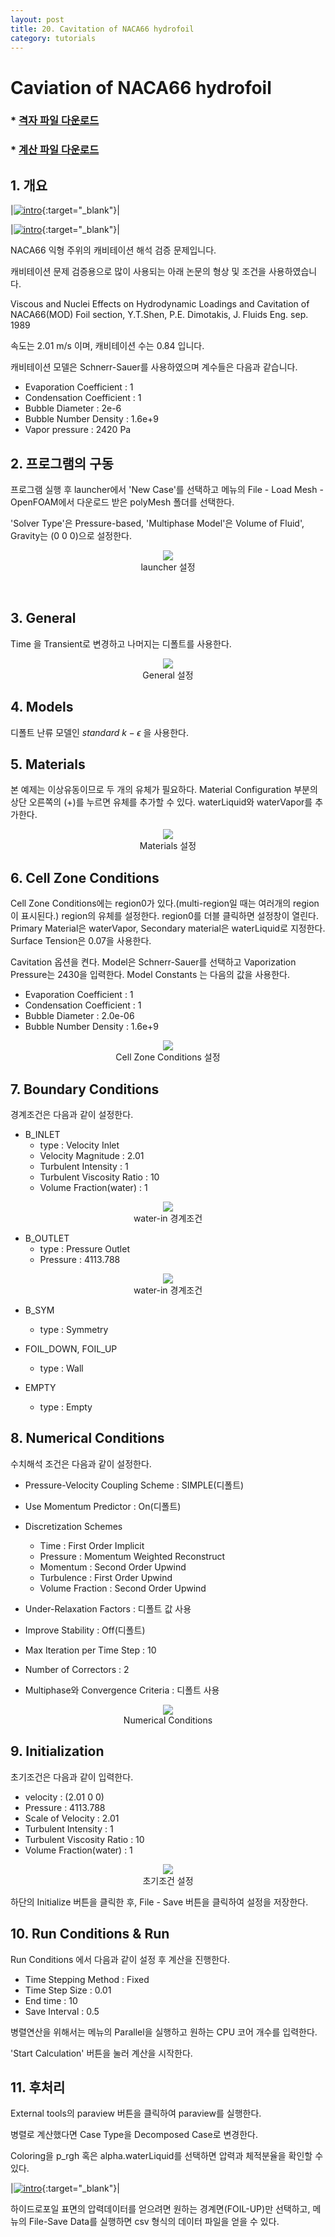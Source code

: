 ```yaml
---
layout: post
title: 20. Cavitation of NACA66 hydrofoil
category: tutorials
---
```


# Caviation of NACA66 hydrofoil

### * [격자 파일 다운로드](https://drive.google.com/file/d/1a6uUi1CKbzZEYa9e4R3-ABR8ZY6LOtKq/view?usp=sharing)

### * [계산 파일 다운로드](https://drive.google.com/file/d/1iaVyUwowI6nrSYlnIkcniAcM3aiDFBXu/view?usp=sharing)

## 1. 개요 

|[![intro](https://github.com/nextfoam/baram-pages/raw/main/screenshots/cavitation/cav-contour.png)](https://github.com/nextfoam/baram-pages/raw/main/screenshots/cavitation/cav-contour.png){:target="_blank"}|

|[![intro](https://github.com/nextfoam/baram-pages/raw/main/screenshots/cavitation/cav-Cp.png)](https://github.com/nextfoam/baram-pages/raw/main/screenshots/cavitation/cav-Cp.png){:target="_blank"}|

NACA66 익형 주위의 캐비테이션 해석 검증 문제입니다.

캐비테이션 문제 검증용으로 많이 사용되는 아래 논문의 형상 및 조건을 사용하였습니다.

Viscous and Nuclei Effects on Hydrodynamic Loadings and Cavitation of NACA66(MOD) Foil section, Y.T.Shen, P.E. Dimotakis, J. Fluids Eng. sep. 1989

속도는 2.01 m/s 이며, 캐비테이션 수는 0.84 입니다.

캐비테이션 모델은 Schnerr-Sauer를 사용하였으며 계수들은 다음과 같습니다.

* Evaporation Coefficient : 1
* Condensation Coefficient : 1
* Bubble Diameter : 2e-6
* Bubble Number Density : 1.6e+9
* Vapor pressure : 2420 Pa

## 2. 프로그램의 구동

프로그램 실행 후 launcher에서 'New Case'를 선택하고 메뉴의 File - Load Mesh - OpenFOAM에서 다운로드 받은 polyMesh 폴더를 선택한다.

'Solver Type'은 Pressure-based, 'Multiphase Model'은 Volume of Fluid', Gravity는 (0 0 0)으로 설정한다.

<p align='center'>
    <img src="https://github.com/nextfoam/baram-pages/raw/main/screenshots/cavitation/launcher.png"><br> launcher 설정
</p>
<br>

## 3. General

Time 을 Transient로 변경하고 나머지는 디폴트를 사용한다.

<p align='center'>
    <img src="https://github.com/nextfoam/baram-pages/raw/main/screenshots/cavitation/general.png"><br> General 설정
</p>

## 4. Models

디폴트 난류 모델인 $standard$ $k-\epsilon$ 을 사용한다.

## 5. Materials

본 예제는 이상유동이므로 두 개의 유체가 필요하다. Material Configuration 부분의 상단 오른쪽의 (+)를 누르면 유체를 추가할 수 있다. waterLiquid와 waterVapor를 추가한다. 

<p align='center'>
    <img src="https://github.com/nextfoam/baram-pages/raw/main/screenshots/cavitation/material.png"><br> Materials 설정
</p>

## 6. Cell Zone Conditions

Cell Zone Conditions에는 region0가 있다.(multi-region일 때는 여러개의 region이 표시된다.) region의 유체를 설정한다. region0를 더블 클릭하면 설정창이 열린다. Primary Material은 waterVapor, Secondary material은 waterLiquid로 지정한다. Surface Tension은 0.07을 사용한다.

Cavitation 옵션을 켠다. Model은 Schnerr-Sauer를 선택하고 Vaporization Pressure는 2430을 입력한다. Model Constants 는 다음의 값을 사용한다.

* Evaporation Coefficient : 1
* Condensation Coefficient : 1
* Bubble Diameter : 2.0e-06
* Bubble Number Density : 1.6e+9

<p align='center'>
    <img src="https://github.com/nextfoam/baram-pages/raw/main/screenshots/cavitation/region.png"><br> Cell Zone Conditions 설정
</p>

## 7. Boundary Conditions

경계조건은 다음과 같이 설정한다.

+ B\_INLET
    + type : Velocity Inlet
    + Velocity Magnitude : 2.01
    + Turbulent Intensity : 1
    + Turbulent Viscosity Ratio : 10
    + Volume Fraction(water) : 1
  
<p align='center'>
    <img src="https://github.com/nextfoam/baram-pages/raw/main/screenshots/cavitation/inlet.png"><br> water-in 경계조건
</p>

+ B\_OUTLET
    + type : Pressure Outlet
    + Pressure : 4113.788
  
<p align='center'>
    <img src="https://github.com/nextfoam/baram-pages/raw/main/screenshots/cavitation/outlet.png"><br> water-in 경계조건
</p>

+ B\_SYM
    + type : Symmetry
  
+ FOIL\_DOWN, FOIL\_UP
    + type : Wall
  
+ EMPTY
    + type : Empty


## 8. Numerical Conditions

수치해석 조건은 다음과 같이 설정한다.

+ Pressure-Velocity Coupling Scheme : SIMPLE(디폴트)

+ Use Momentum Predictor : On(디폴트)

+ Discretization Schemes
    + Time : First Order Implicit
    + Pressure : Momentum Weighted Reconstruct
    + Momentum : Second Order Upwind
    + Turbulence : First Order Upwind
    + Volume Fraction : Second Order Upwind

+ Under-Relaxation Factors : 디폴트 값 사용

+ Improve Stability : Off(디폴트)

+ Max Iteration per Time Step : 10

+ Number of Correctors : 2

+ Multiphase와 Convergence Criteria : 디폴트 사용
  
<p align='center'>
    <img src="https://github.com/nextfoam/baram-pages/raw/main/screenshots/cavitation/numerical.png"><br> Numerical Conditions
</p>

## 9. Initialization

초기조건은 다음과 같이 입력한다.

+ velocity : (2.01 0 0)
+ Pressure : 4113.788
+ Scale of Velocity : 2.01
+ Turbulent Intensity : 1
+ Turbulent Viscosity Ratio : 10
+ Volume Fraction(water) : 1

<p align='center'>
    <img src="https://github.com/nextfoam/baram-pages/raw/main/screenshots/cavitation/initial.png"><br> 초기조건 설정
</p>

하단의 Initialize 버튼을 클릭한 후, File - Save 버튼을 클릭하여 설정을 저장한다.


## 10. Run Conditions & Run

Run Conditions 에서 다음과 같이 설정 후 계산을 진행한다.

+ Time Stepping Method : Fixed
+ Time Step Size : 0.01
+ End time : 10
+ Save Interval : 0.5

병렬연산을 위해서는 메뉴의 Parallel을 실행하고 원하는 CPU 코어 개수를 입력한다.

'Start Calculation' 버튼을 눌러 계산을 시작한다.

## 11. 후처리

External tools의 paraview 버튼을 클릭하여 paraview를 실행한다.

병렬로 계산했다면 Case Type을 Decomposed Case로 변경한다.

Coloring을 p_rgh 혹은 alpha.waterLiquid를 선택하면 압력과 체적분율을 확인할 수 있다.

|[![intro](https://github.com/nextfoam/baram-pages/raw/main/screenshots/cavitation/cav-contour.png)](https://github.com/nextfoam/baram-pages/raw/main/screenshots/cavitation/cav-contour.png){:target="_blank"}|

하이드로포일 표면의 압력데이터를 얻으려면 원하는 경계면(FOIL\-UP)만 선택하고, 메뉴의 File-Save Data를 실행하면 csv 형식의 데이터 파일을 얻을 수 있다.




